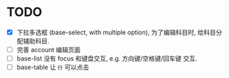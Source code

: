 # TODO

- [x] 下拉多选框 (base-select, with multiple option), 为了编辑科目时, 给科目分配辅助科目.
- [ ] 完善 account 编辑页面
- [ ] base-list 没有 focus 和键盘交互, e.g. 方向键/空格键/回车键 交互.
- [ ] base-table 让 `行` 可以点击
